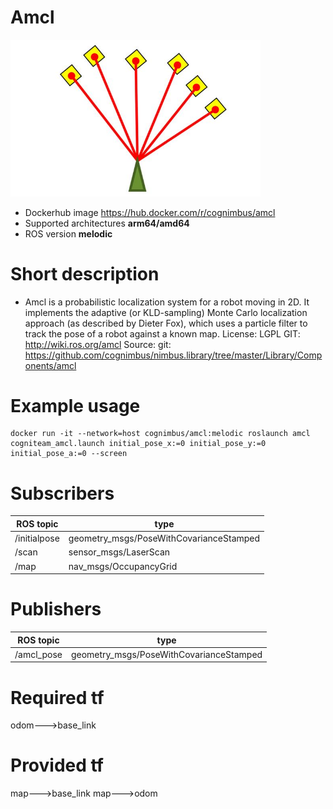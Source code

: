# Amcl

<img src="./amcl/amcl.png" alt="amcl" width="400"/>

* Dockerhub image https://hub.docker.com/r/cognimbus/amcl
* Supported architectures <b>arm64/amd64</b>
* ROS version <b>melodic</b>

# Short description
* Amcl is a probabilistic localization system for a robot moving in 2D. It implements the adaptive (or KLD-sampling) Monte Carlo localization approach (as described by Dieter Fox), which uses a particle filter to track the pose of a robot against a known map.
License: LGPL
GIT: http://wiki.ros.org/amcl
Source: git: https://github.com/cognimbus/nimbus.library/tree/master/Library/Components/amcl

# Example usage
```
docker run -it --network=host cognimbus/amcl:melodic roslaunch amcl cogniteam_amcl.launch initial_pose_x:=0 initial_pose_y:=0 initial_pose_a:=0 --screen
```

# Subscribers
ROS topic | type
--- | ---
/initialpose | geometry_msgs/PoseWithCovarianceStamped
/scan | sensor_msgs/LaserScan
/map | nav_msgs/OccupancyGrid


# Publishers
ROS topic | type
--- | ---
/amcl_pose | geometry_msgs/PoseWithCovarianceStamped


# Required tf
odom--->base_link


# Provided tf
map--->base_link
map--->odom


